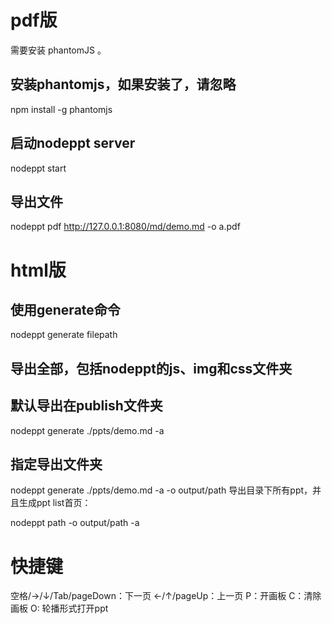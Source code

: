# pdf版

需要安装 phantomJS 。

## 安装phantomjs，如果安装了，请忽略
npm install -g phantomjs
## 启动nodeppt server
nodeppt start
## 导出文件
nodeppt pdf http://127.0.0.1:8080/md/demo.md -o a.pdf

# html版

## 使用generate命令
nodeppt generate filepath
## 导出全部，包括nodeppt的js、img和css文件夹
## 默认导出在publish文件夹
nodeppt generate ./ppts/demo.md -a
## 指定导出文件夹
nodeppt generate ./ppts/demo.md -a -o output/path
导出目录下所有ppt，并且生成ppt list首页：

nodeppt path -o output/path -a

# 快捷键
空格/→/↓/Tab/pageDown：下一页
←/↑/pageUp：上一页
P：开画板
C：清除画板
O: 轮播形式打开ppt
